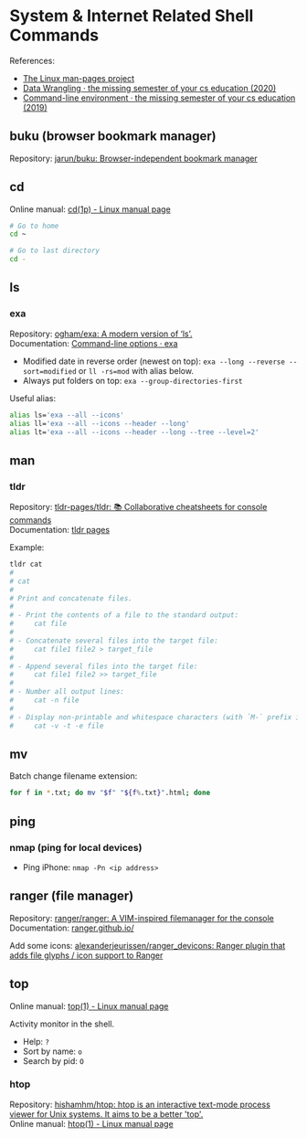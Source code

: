 # System & Internet Related Shell Commands

References:

- [The Linux man-pages project](https://www.kernel.org/doc/man-pages/)
- [Data Wrangling · the missing semester of your cs education (2020)](https://missing.csail.mit.edu/2020/data-wrangling/)
- [Command-line environment · the missing semester of your cs education (2019)](https://missing.csail.mit.edu/2019/command-line/)

## buku (browser bookmark manager)

Repository: [jarun/buku: Browser-independent bookmark manager](https://github.com/jarun/buku)

## cd

Online manual: [cd(1p) - Linux manual page](https://man7.org/linux/man-pages/man1/cd.1p.html)

```bash
# Go to home
cd ~

# Go to last directory
cd -
```

## ls

### exa

Repository: [ogham/exa: A modern version of ‘ls’.](https://github.com/ogham/exa)  
Documentation: [Command-line options · exa](https://the.exa.website/docs/command-line-options)

- Modified date in reverse order (newest on top): `exa --long --reverse --sort=modified` or `ll -rs=mod` with alias below.
- Always put folders on top: `exa --group-directories-first`

Useful alias:

```bash
alias ls='exa --all --icons'
alias ll='exa --all --icons --header --long'
alias lt='exa --all --icons --header --long --tree --level=2'
```

## man

### tldr

Repository: [tldr-pages/tldr: 📚 Collaborative cheatsheets for console commands](https://github.com/tldr-pages/tldr)  
Documentation: [tldr pages](https://tldr.sh/)

Example:

```bash
tldr cat
# 
# cat
# 
# Print and concatenate files.
# 
# - Print the contents of a file to the standard output:
#     cat file
# 
# - Concatenate several files into the target file:
#     cat file1 file2 > target_file
# 
# - Append several files into the target file:
#     cat file1 file2 >> target_file
# 
# - Number all output lines:
#     cat -n file
# 
# - Display non-printable and whitespace characters (with `M-` prefix if non-ASCII):
#     cat -v -t -e file
```

## mv

Batch change filename extension:

```bash
for f in *.txt; do mv "$f" "${f%.txt}".html; done
```

## ping

### nmap (ping for local devices)

- Ping iPhone: `nmap -Pn <ip address>`

## ranger (file manager)

Repository: [ranger/ranger: A VIM-inspired filemanager for the console](https://github.com/ranger/ranger)  
Documentation: [ranger.github.io/](https://ranger.github.io/)

Add some icons: [alexanderjeurissen/ranger_devicons: Ranger plugin that adds file glyphs / icon support to Ranger](https://github.com/alexanderjeurissen/ranger_devicons)

## top

Online manual: [top(1) - Linux manual page](https://man7.org/linux/man-pages/man1/top.1.html)

Activity monitor in the shell.

- Help: `?`
- Sort by name: `o`
- Search by pid: `O`

### htop

Repository: [hishamhm/htop: htop is an interactive text-mode process viewer for Unix systems. It aims to be a better 'top'.](https://github.com/hishamhm/htop)  
Online manual: [htop(1) - Linux manual page](https://www.man7.org/linux/man-pages/man1/htop.1.html)

